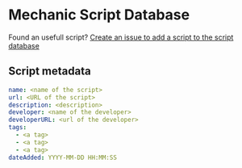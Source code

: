 # Mechanic Script Database

Found an usefull script? [Create an issue to add a script to the script database](https://github.com/robofont-mechanic/mechanic-scriptdatabase-server/issues/new?template=addScriptForm.yml)

## Script metadata

```yaml
name: <name of the script>
url: <URL of the script>
description: <description>
developer: <name of the developer>
developerURL: <url of the developer>
tags:
  - <a tag>
  - <a tag>
  - <a tag>
dateAdded: YYYY-MM-DD HH:MM:SS
```